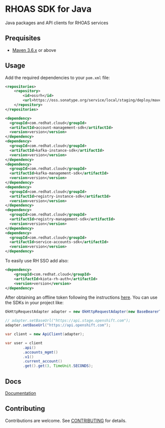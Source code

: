 # RHOAS SDK for Java

Java packages and API clients for RHOAS services

## Prequisites

- [Maven 3.6.x](https://maven.apache.org) or above

## Usage

Add the required dependencies to your `pom.xml` file:

```xml
<repositories>
    <repository>
        <id>ossrh</id>
        <url>https://oss.sonatype.org/service/local/staging/deploy/maven2/</url>
    </repository>
</repositories>

<dependency>
  <groupId>com.redhat.cloud</groupId>
  <artifactId>account-management-sdk</artifactId>
  <version>version</version>
</dependency>
<dependency>
  <groupId>com.redhat.cloud</groupId>
  <artifactId>kafka-instance-sdk</artifactId>
  <version>version</version>
</dependency>
<dependency>
  <groupId>com.redhat.cloud</groupId>
  <artifactId>kafka-management-sdk</artifactId>
  <version>version</version>
</dependency>
<dependency>
  <groupId>com.redhat.cloud</groupId>
  <artifactId>registry-instance-sdk</artifactId>
  <version>version</version>
</dependency>
<dependency>
  <groupId>com.redhat.cloud</groupId>
  <artifactId>registry-management-sdk</artifactId>
  <version>version</version>
</dependency>
<dependency>
  <groupId>com.redhat.cloud</groupId>
  <artifactId>service-accounts-sdk</artifactId>
  <version>version</version>
</dependency>

```

To easily use RH SSO add also:
```xml
<dependency>
    <groupId>com.redhat.cloud</groupId>
    <artifactId>kiota-rh-auth</artifactId>
    <version>version</version>
</dependency>
```

After obtaining an offline token following the instructions [here](https://access.redhat.com/articles/3626371).
You can use the SDKs in your project like:

```java
OkHttpRequestAdapter adapter = new OkHttpRequestAdapter(new BaseBearerTokenAuthenticationProvider(new RHAccessTokenProvider(offline_token)));

// adapter.setBaseUrl("https://api.stage.openshift.com");
adapter.setBaseUrl("https://api.openshift.com");

var client = new ApiClient(adapter);

var user = client
        .api()
        .accounts_mgmt()
        .v1()
        .current_account()
        .get().get(3, TimeUnit.SECONDS);
```



## Docs

[Documentation](./docs)

## Contributing

Contributions are welcome. See [CONTRIBUTING](../CONTRIBUTING.md) for details.

[kafkagit]: https://github.com/redhat-developer/app-services-sdk-core/app-services-sdk-java/tree/main/packages/kafka-management-sdk
[sadoc]: https://github.com/redhat-developer/app-services-sdk-core/app-services-sdk-java/tree/main/packages/service-accounts-sdk
[kinstancegit]: https://github.com/redhat-developer/app-services-sdk-core/app-services-sdk-java/tree/main/packages/kafka-instance-sdk
[registrygit]: https://github.com/redhat-developer/app-services-sdk-core/app-services-sdk-java/tree/main/packages/registry-management-sdk
[connectorgit]: https://github.com/redhat-developer/app-services-sdk-core/app-services-sdk-java/tree/main/packages/connector-management-sdk
[smarteventsgit]: https://github.com/redhat-developer/app-services-sdk-core/app-services-sdk-java/tree/main/packages/smartevents-management-sdk